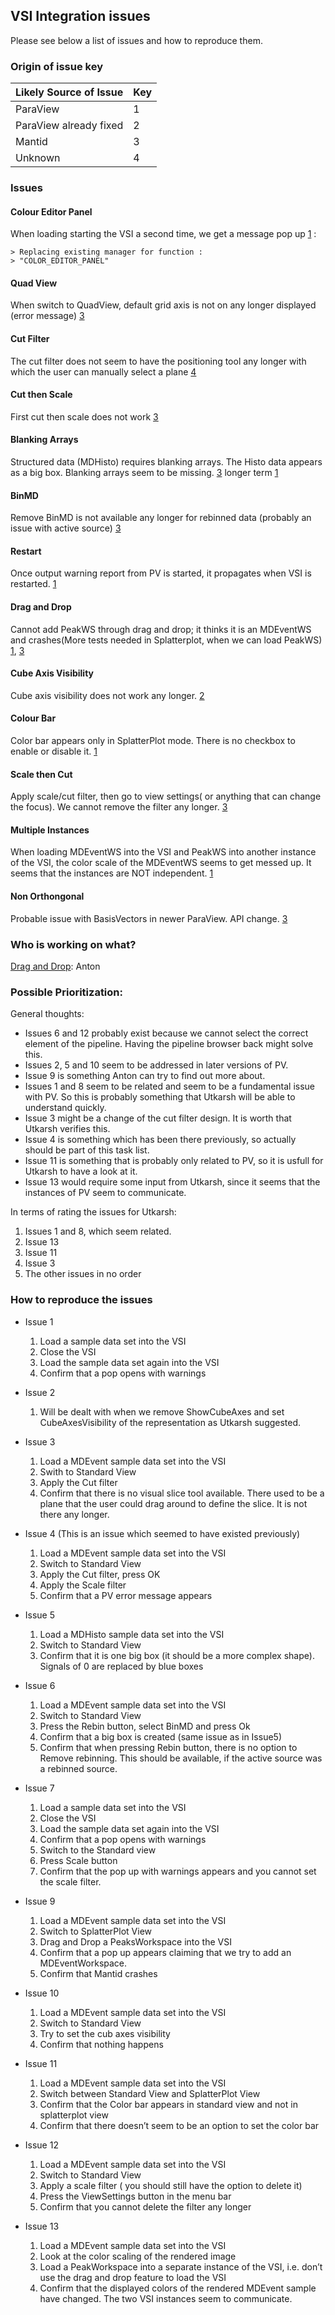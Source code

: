 ## VSI Integration issues
Please see below  a list of issues and how to reproduce them.

### Origin of issue key

Likely Source of Issue | Key 
--- | ---
<a name="ParaView">ParaView</a> |  1
<a name="ParaViewFixed">ParaView already fixed</a> | 2
<a name="Mantid">Mantid</a> | 3
<a name="Unknown">Unknown</a> | 4

### Issues

#### Colour Editor Panel 
When loading starting the VSI a second time, we get a message pop up [1](#ParaView) :

    > Replacing existing manager for function : 
    > "COLOR_EDITOR_PANEL" 

#### Quad View
When switch to QuadView, default grid axis is not on any longer displayed (error message) [3](#Mantid)

#### Cut Filter 
The cut filter does not seem to have the positioning tool any longer with which the user can manually select a plane [4](#Unknown)

#### Cut then Scale
First cut then scale does not work [3](#Mantid)

#### Blanking Arrays
Structured data (MDHisto) requires blanking arrays. The Histo data appears as a big box. Blanking arrays seem to be missing. [3](#Mantid) longer term [1](#ParaView)

#### BinMD 
Remove BinMD is not available any longer for rebinned data (probably an issue with active source) [3](#Mantid) 

#### Restart 
Once output warning report from PV is started, it propagates when VSI is restarted. [1](#ParaView) 

#### Drag and Drop
Cannot add PeakWS through drag and drop; it thinks it is an MDEventWS and crashes(More tests needed in Splatterplot, when we can load  PeakWS) [1](#ParaView), [3](#Mantid) 

#### Cube Axis Visibility
Cube axis visibility does not work any longer. [2](#ParaViewFixed) 

#### Colour Bar
Color bar appears only in SplatterPlot mode. There is no checkbox to enable or disable it. [1](#ParaView)

#### Scale then Cut
Apply scale/cut filter, then go to view settings( or anything that can change the focus). We cannot remove the filter any longer.  [3](#Mantid)

#### Multiple Instances
When loading MDEventWS into the VSI and PeakWS into another instance of the VSI, the color scale of the MDEventWS seems to get messed up. It seems that the instances are NOT independent.  [1](#ParaView)

#### Non Orthongonal
Probable issue with BasisVectors in newer ParaView. API change. [3](#Mantid)

### Who is working on what?
[Drag and Drop](#drag-and-drop): Anton


### Possible Prioritization:

General thoughts:
* Issues 6 and 12 probably exist because we cannot select the correct element of the pipeline. Having the pipeline browser back might solve this.
* Issues 2, 5 and 10 seem to be addressed in later versions of PV.
* Issue 9 is something Anton can try to find out more about.
* Issues 1 and 8 seem to be related and seem to be a fundamental issue with PV. So this is probably something that Utkarsh will be able to understand quickly.
* Issue 3 might be a change of the cut filter design. It is worth that Utkarsh verifies this.
* Issue 4 is something which has been there previously, so actually should be part of this task list.
* Issue 11 is something that is probably only related to PV, so it is usfull for Utkarsh to have a look at it.
* Issue 13 would require some input from Utkarsh, since it seems that the instances of PV seem to communicate. 

In terms of rating the issues for Utkarsh:

  1. Issues 1 and 8, which seem related.
  2. Issue 13
  3. Issue 11
  4. Issue 3
  5. The other issues in no order


### How to reproduce the issues
* Issue 1
  1. Load a sample data set into the VSI
  2. Close the VSI
  3.	Load the sample data set again into the VSI
  4.	Confirm that a pop opens with warnings

* Issue 2
  1.	Will be dealt with when we remove ShowCubeAxes and set CubeAxesVisibility of the representation as Utkarsh suggested.

* Issue 3
  1.	Load a MDEvent sample data set into the VSI
  2.	Swith to Standard View
  3.	Apply the Cut filter
  4.	Confirm that there is no visual slice tool available. There used to be a plane that the user could drag around to define the slice. It is not there any longer.

* Issue 4 (This is an issue which seemed to have existed previously)
  1.	Load a MDEvent sample data set into the VSI
  2.	Switch to Standard View
  3.	Apply the Cut filter, press OK
  4.	Apply the Scale filter
  5.	Confirm that a PV error message appears

* Issue 5
  1.	Load a MDHisto sample data set into the VSI
  2.	Switch to Standard View
  3.	Confirm that it is one big box (it should be a more complex shape). Signals of 0 are replaced by blue boxes

* Issue 6
  1.	Load a MDEvent sample data set into the VSI
  2.	Switch to Standard View
  3.	Press the Rebin button, select BinMD and press Ok
  4.	Confirm that a big box is created (same issue as in Issue5)
  5.	Confirm that when pressing Rebin button, there is no option to Remove rebinning. This should be available, if the active source was a rebinned source.

* Issue 7
  1.	Load a sample data set into the VSI
  2.	Close the VSI
  3.	Load the sample data set again into the VSI
  4.	Confirm that a pop opens with warnings 
  5.	Switch to the Standard view
  6.	Press Scale button
  7.	Confirm that the pop up with warnings appears and you cannot set the scale filter. 

* Issue 9
  1.	Load a MDEvent sample data set into the VSI
  2.	Switch to SplatterPlot View
  3.	Drag and Drop a PeaksWorkspace into the VSI
  4.	Confirm that a pop up appears claiming that we try to add an MDEventWorkspace. 
  5.	Confirm that Mantid crashes

* Issue 10
  1.	Load a MDEvent sample data set into the VSI
  2.	Switch to Standard View
  3.	Try to set the cub axes visibility
  4.	Confirm that nothing happens

* Issue 11
  1.	Load a MDEvent sample data set into the VSI
  2.	Switch between Standard View and SplatterPlot View
  3.	Confirm that the Color bar appears in standard view and not in splatterplot view
  4.	Confirm that there doesn’t seem to be an option to set the color bar

* Issue 12
  1.	Load a MDEvent sample data set into the VSI
  2.	Switch to Standard View
  3.	Apply a scale filter ( you should still have the option to delete it)
  4.	Press the ViewSettings button in the menu bar
  5.	Confirm that you cannot delete the filter any longer
  
* Issue 13
  1.	Load a MDEvent sample data set into the VSI
  2.	Look at the color scaling of the rendered image
  3.	Load a PeakWorkspace into a separate instance of the VSI, i.e. don’t use the drag and drop feature to load the VSI
  4.	Confirm that the displayed colors of the rendered MDEvent sample have changed. The two VSI instances seem to communicate.


